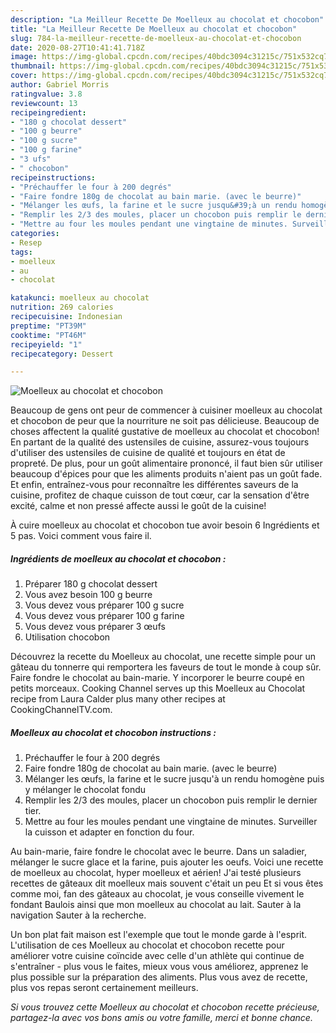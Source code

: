 ```yaml
---
description: "La Meilleur Recette De Moelleux au chocolat et chocobon"
title: "La Meilleur Recette De Moelleux au chocolat et chocobon"
slug: 784-la-meilleur-recette-de-moelleux-au-chocolat-et-chocobon
date: 2020-08-27T10:41:41.718Z
image: https://img-global.cpcdn.com/recipes/40bdc3094c31215c/751x532cq70/moelleux-au-chocolat-et-chocobon-photo-principale-de-la-recette.jpg
thumbnail: https://img-global.cpcdn.com/recipes/40bdc3094c31215c/751x532cq70/moelleux-au-chocolat-et-chocobon-photo-principale-de-la-recette.jpg
cover: https://img-global.cpcdn.com/recipes/40bdc3094c31215c/751x532cq70/moelleux-au-chocolat-et-chocobon-photo-principale-de-la-recette.jpg
author: Gabriel Morris
ratingvalue: 3.8
reviewcount: 13
recipeingredient:
- "180 g chocolat dessert"
- "100 g beurre"
- "100 g sucre"
- "100 g farine"
- "3 ufs"
- " chocobon"
recipeinstructions:
- "Préchauffer le four à 200 degrés"
- "Faire fondre 180g de chocolat au bain marie. (avec le beurre)"
- "Mélanger les œufs, la farine et le sucre jusqu&#39;à un rendu homogène puis y mélanger le chocolat fondu"
- "Remplir les 2/3 des moules, placer un chocobon puis remplir le dernier tier."
- "Mettre au four les moules pendant une vingtaine de minutes. Surveiller la cuisson et adapter en fonction du four."
categories:
- Resep
tags:
- moelleux
- au
- chocolat

katakunci: moelleux au chocolat 
nutrition: 269 calories
recipecuisine: Indonesian
preptime: "PT39M"
cooktime: "PT46M"
recipeyield: "1"
recipecategory: Dessert

---
```



![Moelleux au chocolat et chocobon](https://img-global.cpcdn.com/recipes/40bdc3094c31215c/751x532cq70/moelleux-au-chocolat-et-chocobon-photo-principale-de-la-recette.jpg)

Beaucoup de gens ont peur de commencer à cuisiner moelleux au chocolat et chocobon de peur que la nourriture ne soit pas délicieuse. Beaucoup de choses affectent la qualité gustative de moelleux au chocolat et chocobon! En partant de la qualité des ustensiles de cuisine, assurez-vous toujours d'utiliser des ustensiles de cuisine de qualité et toujours en état de propreté. De plus, pour un goût alimentaire prononcé, il faut bien sûr utiliser beaucoup d'épices pour que les aliments produits n'aient pas un goût fade. Et enfin, entraînez-vous pour reconnaître les différentes saveurs de la cuisine, profitez de chaque cuisson de tout cœur, car la sensation d'être excité, calme et non pressé affecte aussi le goût de la cuisine!

<!--inarticleads1-->

À cuire moelleux au chocolat et chocobon tue avoir besoin 6 Ingrédients et 5 pas. Voici comment vous faire il.

##### Ingrédients de moelleux au chocolat et chocobon :

1. Préparer 180 g chocolat dessert
1. Vous avez besoin 100 g beurre
1. Vous devez vous préparer 100 g sucre
1. Vous devez vous préparer 100 g farine
1. Vous devez vous préparer 3 œufs
1. Utilisation  chocobon


Découvrez la recette du Moelleux au chocolat, une recette simple pour un gâteau du tonnerre qui remportera les faveurs de tout le monde à coup sûr. Faire fondre le chocolat au bain-marie. Y incorporer le beurre coupé en petits morceaux. Cooking Channel serves up this Moelleux au Chocolat recipe from Laura Calder plus many other recipes at CookingChannelTV.com. 

<!--inarticleads2-->

##### Moelleux au chocolat et chocobon instructions :

1. Préchauffer le four à 200 degrés
1. Faire fondre 180g de chocolat au bain marie. (avec le beurre)
1. Mélanger les œufs, la farine et le sucre jusqu&#39;à un rendu homogène puis y mélanger le chocolat fondu
1. Remplir les 2/3 des moules, placer un chocobon puis remplir le dernier tier.
1. Mettre au four les moules pendant une vingtaine de minutes. Surveiller la cuisson et adapter en fonction du four.


Au bain-marie, faire fondre le chocolat avec le beurre. Dans un saladier, mélanger le sucre glace et la farine, puis ajouter les oeufs. Voici une recette de moelleux au chocolat, hyper moelleux et aérien! J&#39;ai testé plusieurs recettes de gâteaux dit moelleux mais souvent c&#39;était un peu Et si vous êtes comme moi, fan des gâteaux au chocolat, je vous conseille vivement le fondant Baulois ainsi que mon moelleux au chocolat au lait. Sauter à la navigation Sauter à la recherche. 

<!--inarticleads1-->

<p>
Un bon plat fait maison est l'exemple que tout le monde garde à l'esprit. L'utilisation de ces Moelleux au chocolat et chocobon recette pour améliorer votre cuisine coïncide avec celle d'un athlète qui continue de s'entraîner - plus vous le faites, mieux vous vous améliorez, apprenez le plus possible sur la préparation des aliments. Plus vous avez de recette, plus vos repas seront certainement meilleurs.
</p>

<p>
<i>Si vous trouvez cette Moelleux au chocolat et chocobon recette précieuse, partagez-la avec vos bons amis ou votre famille, merci et bonne chance.</i>
</p>
